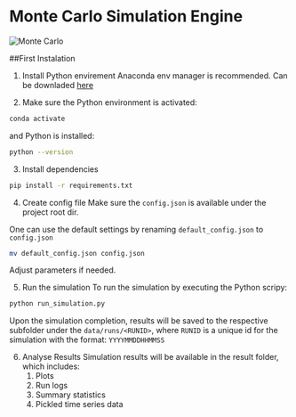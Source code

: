 # Monte Carlo Simulation Engine
![Monte Carlo](https://upload.wikimedia.org/wikipedia/commons/2/2f/Monaco_Monte_Carlo_1.jpg)

##First Instalation

1. Install Python envirement
Anaconda env manager is recommended. Can be downladed [here](https://www.anaconda.com/products/distribution)

2. Make sure the Python environment is activated:
```bash
conda activate
```
and Python is installed:

```bash
python --version
```

3. Install dependencies

```bash
pip install -r requirements.txt
```

4. Create config file
Make sure the `config.json` is available under the project root dir.

One can use the default settings by renaming `default_config.json` to `config.json`
```bash
mv default_config.json config.json
```

Adjust parameters if needed.

5. Run the simulation 
To run the simulation by executing the Python scripy:

```bash
python run_simulation.py
```
Upon the simulation completion, results will be saved to the respective subfolder under the `data/runs/<RUNID>`, where `RUNID` is a unique id for the simulation with the format: `YYYYMMDDHHMMSS`


6. Analyse Results
Simulation results will be available in the result folder, which includes:
    1. Plots
    2. Run logs
    3. Summary statistics 
    4. Pickled time series data

